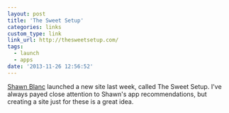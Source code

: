 ```yaml
---
layout: post
title: 'The Sweet Setup'
categories: links
custom_type: link
link_url: http://thesweetsetup.com/
tags:
  - launch
  - apps
date: '2013-11-26 12:56:52'
---
```

[Shawn Blanc](http://shawnblanc.net/) launched a new site last week, called The Sweet Setup. I've always payed close attention to Shawn's app recommendations, but creating a site just for these is a great idea.

